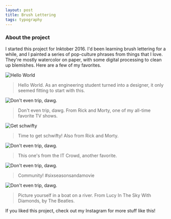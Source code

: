 ```yaml
---
layout: post
title: Brush Lettering
tags: typography
---
```


### About the project
I started this project for Inktober 2016. I'd been learning brush lettering for a while, and I painted a series of pop-culture phrases from things that I love. They're mostly watercolor on paper, with some digital processing to clean up blemishes. Here are a few of my favorites.

![Hello World](https://gyanl.com/blog/assets/helloworld.jpg)

> Hello World. As an engineering student turned into a designer, it only seemed fitting to start with this.


![Don't even trip, dawg.](https://gyanl.com/blog/assets/donttrip.jpg)

> Don't even trip, dawg. From Rick and Morty, one of my all-time favorite TV shows.


![Get schwifty](https://gyanl.com/blog/assets/getschwifty.jpg)

> Time to get schwifty! Also from Rick and Morty.


![Don't even trip, dawg.](https://gyanl.com/blog/assets/donttrip.jpg)

> This one's from the IT Crowd, another favorite.


![Don't even trip, dawg.](https://gyanl.com/blog/assets/wtflip.jpg)

> Community! #sixseasonsandamovie


![Don't even trip, dawg.](https://gyanl.com/blog/assets/lucyinthesky.jpg)

> Picture yourself in a boat on a river. From Lucy In The Sky With Diamonds, by The Beatles.


If you liked this project, check out my Instagram for more stuff like this!

